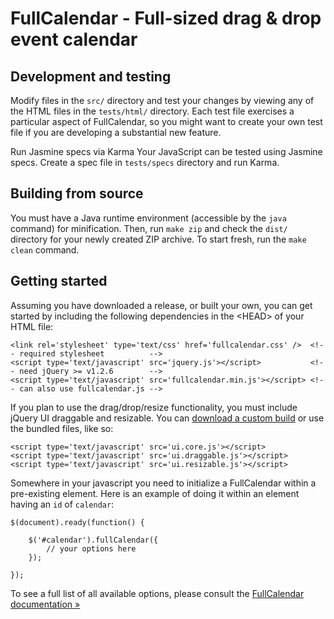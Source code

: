 
FullCalendar - Full-sized drag & drop event calendar
====================================================

Development and testing
-----------------------

Modify files in the `src/` directory and test your changes by viewing any of the HTML files
in the `tests/html/` directory. Each test file exercises a particular aspect of FullCalendar,
so you might want to create your own test file if you are developing a substantial new feature.

Run Jasmine specs via Karma
Your JavaScript can be tested using Jasmine specs. Create a spec file in `tests/specs` directory and run Karma.

Building from source
--------------------

You must have a Java runtime environment (accessible by the `java` command) for minification.
Then, run `make zip` and check the `dist/` directory for your newly created ZIP archive.
To start fresh, run the `make clean` command.

Getting started
---------------

Assuming you have downloaded a release, or built your own, you can get started by including the
following dependencies in the &lt;HEAD&gt; of your HTML file:

	<link rel='stylesheet' type='text/css' href='fullcalendar.css' />  <!-- required stylesheet          -->
	<script type='text/javascript' src='jquery.js'></script>           <!-- need jQuery >= v1.2.6        -->
	<script type='text/javascript' src='fullcalendar.min.js'></script> <!-- can also use fullcalendar.js -->
	
If you plan to use the drag/drop/resize functionality, you must include jQuery UI draggable and resizable.
You can [download a custom build](http://jqueryui.com/download) or use the bundled files, like so:

	<script type='text/javascript' src='ui.core.js'></script>
	<script type='text/javascript' src='ui.draggable.js'></script>
	<script type='text/javascript' src='ui.resizable.js'></script>
	
Somewhere in your javascript you need to initialize a FullCalendar within a pre-existing element.
Here is an example of doing it within an element having an `id` of `calendar`:

	$(document).ready(function() {
	
		$('#calendar').fullCalendar({
			// your options here
		});
	
	});
	
To see a full list of all available options, please consult the [FullCalendar documentation &raquo;](http://arshaw.com/fullcalendar/docs/)

